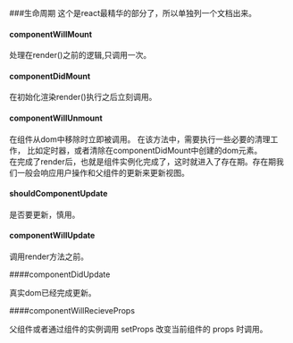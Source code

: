 ###生命周期
这个是react最精华的部分了，所以单独列一个文档出来。
#### componentWillMount
处理在render()之前的逻辑,只调用一次。

#### componentDidMount

在初始化渲染render()执行之后立刻调用。

#### componentWillUnmount
在组件从dom中移除时立即被调用。
在该方法中，需要执行一些必要的清理工作，
比如定时器，或者清除在componentDidMount中创建的dom元素。
<br />
在完成了render后，也就是组件实例化完成了，这时就进入了存在期。存在期我们一般会响应用户操作和父组件的更新来更新视图。

#### shouldComponentUpdate
是否要更新，慎用。

#### componentWillUpdate

调用render方法之前。

####componentDidUpdate

真实dom已经完成更新。

####componentWillRecieveProps

 父组件或者通过组件的实例调用 setProps 改变当前组件的 props 时调用。

